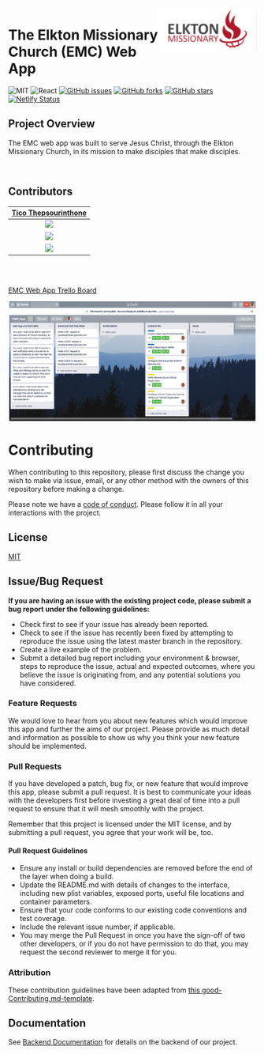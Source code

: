 <a href="https://elktonmc.live/">
    <img src="./src/assets/emc-logo-wide.png" title="EMC Logo" width="200" align="right">
</a>

# The Elkton Missionary Church (EMC) Web App

![MIT](https://img.shields.io/badge/License-MIT-brightgreen.svg)
![React](https://img.shields.io/badge/React-v16.9.0-blue.svg)
[![GitHub issues](https://img.shields.io/github/issues/elkton-mc/front-end)](https://github.com/elkton-mc/front-end/issues)
[![GitHub forks](https://img.shields.io/github/forks/elkton-mc/front-end)](https://github.com/elkton-mc/frontend/network)
[![GitHub stars](https://img.shields.io/github/stars/elkton-mc/front-end)](https://github.com/elkton-mc/frontend/stargazers)
[![Netlify Status](https://api.netlify.com/api/v1/badges/b5c4db1c-b10d-42c3-b157-3746edd9e81d/deploy-status)](https://elktonmc.live/)

## Project Overview

The EMC web app was built to serve Jesus Christ, through the Elkton Missionary Church, in its mission to make disciples that make disciples.

<br>

## Contributors

|                                                                                                               [Tico Thepsourinthone](https://hellotico.com)                                                                                                                |
| :------------------------------------------------------------------------------------------------------------------------------------------------------------------------------------------------------------------------------------------------------------------------: |
| [<img src="https://media.licdn.com/dms/image/C4E03AQGIjp9UmRoNXA/profile-displayphoto-shrink_200_200/0?e=1573084800&v=beta&t=p2pz2FMpiP7p40p6E2RHNglAjRz3HJI-W3vOUHAESuA" width= "110" height="auto" style="object-fit:cover; overflow:hidden;" />](https://hellotico.com) |
|                                                                                           [<img src="https://github.com/favicon.ico" width="25"> ](https://github.com/ticotheps)                                                                                           |
|                                                                         [ <img src="https://static.licdn.com/sc/h/al2o9zrvru7aqj8e1x2rzsrca" width="25"> ](https://www.linkedin.com/in/ticotheps/)                                                                         |

<br>
<br>

[EMC Web App Trello Board](https://trello.com/b/oRS2ZOGQ/emc-app)

<p align="center">
    <a href="https://trello.com/b/oRS2ZOGQ/emc-app">
        <img src="./src/assets/emc_trello.png" alt="EMC App Trello Board" width="500">
    </a>
</p>

<!-- [ENDRSD Release Canvas v1.0](https://www.notion.so/ENDRSD-v1-0-3e87edcf085e45dc993422f0668e0842)

<p align="center">
    <a href="https://www.notion.so/ENDRSD-v1-0-3e87edcf085e45dc993422f0668e0842">
        <img src="https://res.cloudinary.com/endrsd/image/upload/v1568019704/release_canvas_1_sm4hdq.png" alt="ENDRSD Notion document release canvas v1.0" width="500">
    </a>
</p> -->

<!-- ## Key Features

- Church members can create their own user accounts and passwords
- Users are able to login & logout to protect their contact information
- With proper credentials, users are able to view the contact information of other Church members

## Tech Stack

### Front end built using:

#### React.js, React Hooks, & Redux

- It comes with a good supply of documentation, tutorials, and training resources because of the well established community around it.
- The use of components allows for modularity, leading to faster and more efficient development.
- Components can house their own logic and controls.
- Testing with React.js is very straight-forward and comes with great documentation.

#### Front end deployed to [Netlify](https://elktonmc.live)

#### [Back end](https://github.com/elkton-mc/back-end) built using:

#### PostgreSQL

- PostgreSQL is a type of relational database that is open source and freely available for anyone to use.
- SQL databases have a reputation for being more reliable because they have been tried and tested longer than their NoSQL counterparts.
- The source code for PostgreSQL was developed by a large community that has created numerous online resources for support.
- The strongly-typed schemas with a SQL database leave very little room for errors.

#### Node.js

- Node.js offers easy scalability because it can handle a large number of simultaneous connections with high throughput.
- Using node.js allows developers who are familiar with JavaScript, to develop both the client-side and server-side applications using a single programming language.
- Node.js takes less time to learn because it utilizes an already popular client-side scripting language---JavaScript.
- Support for node.js is readily available because of the large and active community behind it.
- Node.js is able to take advantage of caching things within the application memory for faster load times.

#### Express.js

- Express.js makes web application development with node.js fast and easy.
- It is very easy to configure and customize express.js.
- Express.js allows you to create a REST API server.
- Allows you to define routes of your application based on HTTP methods and URLs.

#### Knex.js

- A SQL query builder that integrates well with a PostgreSQL database.
- Allows for 'migrations', which makes it easier to manage tables within the PostgreSQL database.
- It can create sequential files with timestamps and even manage table alterations.
- Allows for the creation of 'seeds', which can be used to consistently populate the database.

# Authentication

#### JSON Web Tokens

- A self-contained token which has authentication information, expiration information, and other user properties.
- JWTs don't have sessions to manage (stateless).
- No database table is required, which means fewer database queries.
- Can be used across multiple services.

#### Bcrypt.js

- Protects against 'rainbow table attacks'.
- Resistant to brute-force search attacks.

# API Server URLs

- [Local Server URL](https://localhost:5000/api/v1)
- [Staging Server URL](https://endrsd-api-staging.herokuapp.com/api/v1)
- [Production Server URL](https://endrsd-api.herokuapp.com/api/v1)

# API Endpoints

- GET `/api/v1/users/:userId`
- GET `/api/v1/tracks`
- GET `/api/v1/requirements`
- GET `api/v1/requirements/:requirementsId/steps`
- POST `/api/v1/users`
- POST `/api/v1/login`
- PUT `/api/v1/requirements/:requirementsId/steps`

# Environment Variables

In order for the app to function correctly, the user must set up their own environment variables. There should be a .env file containing the following:

    *  JWT_SECRET=<your-secret-here>
            -This can be any unique string of characters.

    *  REACT_APP_STAGE=staging
            -This must be included in the .env to utilize the staging database.

    *  REACT_APP_STAGE=production
            -This must be included in the .env to utilize the production database.

If no `REACT_APP_STAGE` environment variable is added to the `.env` file, the default local database on port 5000 will be utilized.

# Installation Instructions

After cloning this repo on to your local machine, use the package manager [yarn](https://yarnpkg.com/en/) to install all of the required dependencies for the ENDRSD app.

```bash
yarn install
```

When all of the proper dependencies have been installed, create a `.env` file that stores the `JWT_SECRET` and the `REACT_APP_STAGE` environment variables as shown above. This particular `.env` setup will allow you to immediately connect to the staging database instead of having to create a local database.

```bash
JWT_SECRET=<your-secret-here>
REACT_APP_STAGE=staging
```

Lastly, run `yarn start` to create a build on your local machine that can be viewed at `http://localhost:3000`.

```bash
yarn start
```

<p align="center">
    <img src="https://res.cloudinary.com/endrsd/image/upload/v1568018944/local_host_xpzo9l.png" alt="GIF walk-through" width="600">
</p>

## Other Scripts

    * format - formats code using 'Prettier' extension
    * build - creates a build of the application
    * start - starts the production server after a build is created
    * test - runs tests in **tests** directory
    * eject - copy the configuration files and dependencies into the project so you have full control over them -->

# Contributing

When contributing to this repository, please first discuss the change you wish to make via issue, email, or any other method with the owners of this repository before making a change.

Please note we have a [code of conduct](./CODE_OF_CONDUCT.md). Please follow it in all your interactions with the project.

## License

[MIT](https://choosealicense.com/licenses/mit/)

## Issue/Bug Request

**If you are having an issue with the existing project code, please submit a bug report under the following guidelines:**

- Check first to see if your issue has already been reported.
- Check to see if the issue has recently been fixed by attempting to reproduce the issue using the latest master branch in the repository.
- Create a live example of the problem.
- Submit a detailed bug report including your environment & browser, steps to reproduce the issue, actual and expected outcomes, where you believe the issue is originating from, and any potential solutions you have considered.

### Feature Requests

We would love to hear from you about new features which would improve this app and further the aims of our project. Please provide as much detail and information as possible to show us why you think your new feature should be implemented.

### Pull Requests

If you have developed a patch, bug fix, or new feature that would improve this app, please submit a pull request. It is best to communicate your ideas with the developers first before investing a great deal of time into a pull request to ensure that it will mesh smoothly with the project.

Remember that this project is licensed under the MIT license, and by submitting a pull request, you agree that your work will be, too.

#### Pull Request Guidelines

- Ensure any install or build dependencies are removed before the end of the layer when doing a build.
- Update the README.md with details of changes to the interface, including new plist variables, exposed ports, useful file locations and container parameters.
- Ensure that your code conforms to our existing code conventions and test coverage.
- Include the relevant issue number, if applicable.
- You may merge the Pull Request in once you have the sign-off of two other developers, or if you do not have permission to do that, you may request the second reviewer to merge it for you.

### Attribution

These contribution guidelines have been adapted from [this good-Contributing.md-template](https://gist.github.com/PurpleBooth/b24679402957c63ec426).

## Documentation

See [Backend Documentation](https://github.com/elkton-mc/back-end/blob/master/README.md) for details on the backend of our project.
